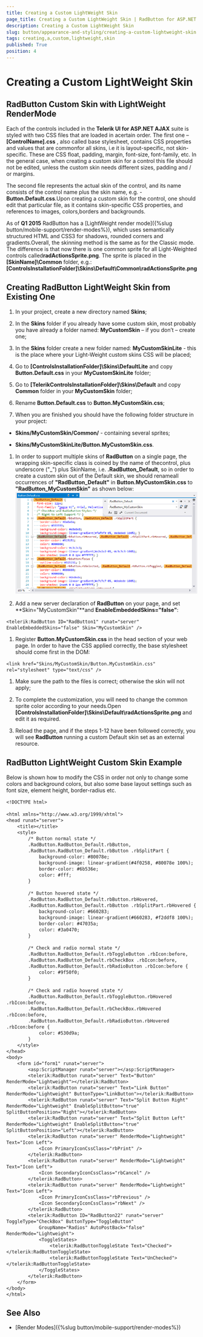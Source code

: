 ```yaml
---
title: Creating a Custom LightWeight Skin
page_title: Creating a Custom LightWeight Skin | RadButton for ASP.NET AJAX Documentation
description: Creating a Custom LightWeight Skin
slug: button/appearance-and-styling/creating-a-custom-lightweight-skin
tags: creating,a,custom,lightweight,skin
published: True
position: 4
---
```


# Creating a Custom LightWeight Skin


## RadButton Custom Skin with LightWeight RenderMode

Each of the controls included in the **Telerik UI for ASP.NET AJAX** suite is styled with two CSS files that are loaded in acertain order. The first one – **[ControlName].css** , also called base stylesheet, contains CSS properties and values that are commonfor all skins, i.e it is layout-specific, not skin-specific. These are CSS float, padding, margin, font-size, font-family, etc. In the general case, when creating	a custom skin for a control this file should not be edited, unless the custom skin needs different sizes, padding and / or margins.

The second file represents the actual skin of the control, and its name consists of the control name plus the skin name, e.g. - **Button.Default.css**.Upon creating a custom skin for the control, one should edit that particular file, as it contains skin-specific CSS properties, and references to images, colors,borders and backgrounds.

As of **Q1 2015** RadButton has a [LightWeight render mode]({%slug button/mobile-support/render-modes%}), which uses semantically structured HTML and CSS3 for shadows, rounded corners and gradients.Overall, the skinning method is the same as for the Classic mode. The difference is that now there is one common sprite for all Light-Weighted controls called**radActionsSprite.png**. The sprite is placed in the **[SkinName]\Common** folder, e.g.:**[ControlsInstallationFolder]\Skins\Default\Common\radActionsSprite.png**

## Creating RadButton LightWeight Skin from Existing One

1. In your project, create a new directory named **Skins**;

1. In the **Skins** folder if you already have some custom skin, most probably you have already a folder named: **MyCustomSkin** – if you don’t – create one;

1. In the **Skins** folder create a new folder named: **MyCustomSkinLite** - this is the place where your Light-Weight custom skins CSS will be placed;

1. Go to **[ControlsInstallationFolder]\Skins\DefaultLite** and copy **Button.Default.css** in your **MyCustomSkinLite** folder;

1. Go to **[TelerikControlsInstallationFolder]\Skins\Default** and copy **Common** folder in your **MyCustomSkin** folder;

1. Rename **Button.Default.css** to **Button.MyCustomSkin.css**;

1. When you are finished you should have the following folder structure in your project:

* **Skins/MyCustomSkin/Common/** - containing several sprites;

* **Skins/MyCustomSkinLite/Button.MyCustomSkin.css**.

1. In order to support multiple skins of **RadButton** on a single page, the wrapping skin-specific class is coined by the name of thecontrol, plus underscore ("_") plus SkinName, i.e. **.RadButton_Default**, so in order to create a custom skin out of the Default skin, we should renameall occurrences of **"RadButton_Default"** in **Button.MyCustomSkin.css** to **"RadButton_MyCustomSkin"** as shown below:![Rename Button Light](images/RenameButtonLight.png)

1. Add a new server declaration of **RadButton** on your page, and set **Skin="MyCustomSkin"**and **EnableEmbeddedSkins="false"**:

````ASP.NET
<telerik:RadButton ID="RadButton1" runat="server" EnableEmbeddedSkins="false" Skin="MyCustomSkin" />
````



1. Register **Button.MyCustomSkin.css** in the head section of your web page. In order to have the CSS applied correctly, the base stylesheet should come first in the DOM:

````ASP.NET
<link href="Skins/MyCustomSkin/Button.MyCustomSkin.css" rel="stylesheet" type="text/css" />
````



1. Make sure the path to the files is correct; otherwise the skin will not apply;

1. To complete the customization, you will need to change the common sprite color according to your needs.Open **[ControlsInstallationFolder]\Skins\Default\radActionsSprite.png** and edit it as required.

1. Reload the page, and if the steps 1-12 have been followed correctly, you will see **RadButton** running a custom Default skin set as an external resource.

## RadButton LightWeight Custom Skin Example

Below is shown how to modify the CSS in order not only to change some colors and background colors, but also some base layout settings such as font size, element height, border-radius etc.

````ASP.NET
<!DOCTYPE html>

<html xmlns="http://www.w3.org/1999/xhtml">
<head runat="server">
	<title></title>
	<style>
		/* Button normal state */
		.RadButton.RadButton_Default.rbButton,
		.RadButton.RadButton_Default.rbButton .rbSplitPart {
			background-color: #80078e;
			background-image: linear-gradient(#4f0258, #80078e 100%);
			border-color: #6b536e;
			color: #fff;
		}

		/* Button hovered state */
		.RadButton.RadButton_Default.rbButton.rbHovered,
		.RadButton.RadButton_Default.rbButton .rbSplitPart.rbHovered {
			background-color: #660283;
			background-image: linear-gradient(#660283, #f2ddf8 100%);
			border-color: #47035a;
			color: #3a0470;
		}

		/* Check and radio normal state */
		.RadButton.RadButton_Default.rbToggleButton .rbIcon:before, 
		.RadButton.RadButton_Default.rbCheckBox .rbIcon:before, 
		.RadButton.RadButton_Default.rbRadioButton .rbIcon:before {
			color: #9f50f0;
		}

		/* Check and radio hovered state */
		.RadButton.RadButton_Default.rbToggleButton.rbHovered .rbIcon:before, 
		.RadButton.RadButton_Default.rbCheckBox.rbHovered .rbIcon:before, 
		.RadButton.RadButton_Default.rbRadioButton.rbHovered .rbIcon:before {
			color: #530d9a;
		}
	</style>
</head>
<body>
	<form id="form1" runat="server">
		<asp:ScriptManager runat="server"></asp:ScriptManager>
		<telerik:RadButton runat="server" Text="Button" RenderMode="Lightweight"></telerik:RadButton>
		<telerik:RadButton runat="server" Text="Link Button" RenderMode="Lightweight" ButtonType="LinkButton"></telerik:RadButton>
		<telerik:RadButton runat="server" Text="Split Button Right" RenderMode="Lightweight" EnableSplitButton="true" SplitButtonPosition="Right"></telerik:RadButton>
		<telerik:RadButton runat="server" Text="Split Button Left" RenderMode="Lightweight" EnableSplitButton="true" SplitButtonPosition="Left"></telerik:RadButton>
		<telerik:RadButton runat="server" RenderMode="Lightweight" Text="Icon Left">
			<Icon PrimaryIconCssClass="rbPrint" />
		</telerik:RadButton>
		<telerik:RadButton runat="server" RenderMode="Lightweight" Text="Icon Left">
			<Icon SecondaryIconCssClass="rbCancel" />
		</telerik:RadButton>
		<telerik:RadButton runat="server" RenderMode="Lightweight" Text="Icon Left">
			<Icon PrimaryIconCssClass="rbPrevious" />
			<Icon SecondaryIconCssClass="rbNext" />
		</telerik:RadButton>
		<telerik:RadButton ID="RadButton22" runat="server" ToggleType="CheckBox" ButtonType="ToggleButton"
			GroupName="Radios" AutoPostBack="false" RenderMode="Lightweight">
			<ToggleStates>
				<telerik:RadButtonToggleState Text="Checked"></telerik:RadButtonToggleState>
				<telerik:RadButtonToggleState Text="UnChecked"></telerik:RadButtonToggleState>
			</ToggleStates>
		</telerik:RadButton>
	</form>
</body>
</html>
````

## See Also

 * [Render Modes]({%slug button/mobile-support/render-modes%})
